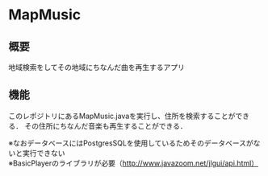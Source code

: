 # MapMusic
## 概要
地域検索をしてその地域にちなんだ曲を再生するアプリ

## 機能
このレポジトリにあるMapMusic.javaを実行し、住所を検索することができる．
その住所にちなんだ音楽も再生することができる．

※なおデータベースにはPostgresSQLを使用しているためそのデータベースがないと実行できない  
※BasicPlayerのライブラリが必要（http://www.javazoom.net/jlgui/api.html）  

